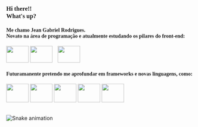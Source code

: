<h3><font face="Verdana"> Hi there!!<br>What's up?<br></font></h3>
<h4><font face="Verdana">Me chamo Jean Gabriel Rodrigues.<br>  Novato na área de programação e atualmente estudando os pilares do front-end:</font></h4>
<div style="display: inline-block">
  <img height="45" width="60" src="https://cdn.jsdelivr.net/gh/devicons/devicon/icons/html5/html5-original.svg" />
  <img height="45" width="60" src="https://cdn.jsdelivr.net/gh/devicons/devicon/icons/css3/css3-original.svg" />
  <img height="45" width="60" style="margin-left:10px;" src="https://cdn.jsdelivr.net/gh/devicons/devicon/icons/javascript/javascript-original.svg" />
</div> 
<h4><font face="Verdana">Futuramanente pretendo me aprofundar em frameworks e novas linguagens, como:</font></h4>
<div style="display: inline-block">
  <img height="50" width="60"src="https://cdn.jsdelivr.net/gh/devicons/devicon/icons/python/python-original.svg" />
  <img height="50" width="60"src="https://cdn.jsdelivr.net/gh/devicons/devicon/icons/java/java-original.svg" />
  <img height="50" width="60"src="https://cdn.jsdelivr.net/gh/devicons/devicon/icons/react/react-original.svg" />
  <img height="50" width="60"src="https://cdn.jsdelivr.net/gh/devicons/devicon/icons/vuejs/vuejs-original.svg" />
  <img height="50" width="60" src="https://cdn.jsdelivr.net/gh/devicons/devicon/icons/angularjs/angularjs-original.svg" />           
</div> 
<br><br>

![Snake animation](https://github.com/rafaballerini2/rafaballerini2/blob/output/github-contribution-grid-snake.svg)



